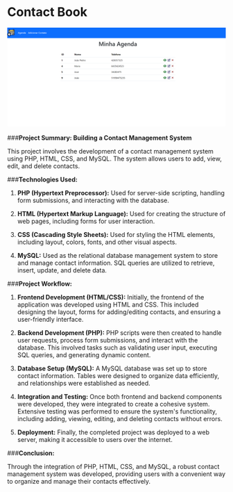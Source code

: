 # Contact Book

![Image from Contact Book](contact-book.png)

###**Project Summary: Building a Contact Management System**

This project involves the development of a contact management system using PHP, HTML, CSS, and MySQL. The system allows users to add, view, edit, and delete contacts.

###**Technologies Used:**

1. **PHP (Hypertext Preprocessor):** Used for server-side scripting, handling form submissions, and interacting with the database.

2. **HTML (Hypertext Markup Language):** Used for creating the structure of web pages, including forms for user interaction.

3. **CSS (Cascading Style Sheets):** Used for styling the HTML elements, including layout, colors, fonts, and other visual aspects.

4. **MySQL:** Used as the relational database management system to store and manage contact information. SQL queries are utilized to retrieve, insert, update, and delete data.

###**Project Workflow:**

1. **Frontend Development (HTML/CSS):** Initially, the frontend of the application was developed using HTML and CSS. This included designing the layout, forms for adding/editing contacts, and ensuring a user-friendly interface.

2. **Backend Development (PHP):** PHP scripts were then created to handle user requests, process form submissions, and interact with the database. This involved tasks such as validating user input, executing SQL queries, and generating dynamic content.

3. **Database Setup (MySQL):** A MySQL database was set up to store contact information. Tables were designed to organize data efficiently, and relationships were established as needed.

4. **Integration and Testing:** Once both frontend and backend components were developed, they were integrated to create a cohesive system. Extensive testing was performed to ensure the system's functionality, including adding, viewing, editing, and deleting contacts without errors.

5. **Deployment:** Finally, the completed project was deployed to a web server, making it accessible to users over the internet.

###**Conclusion:**

Through the integration of PHP, HTML, CSS, and MySQL, a robust contact management system was developed, providing users with a convenient way to organize and manage their contacts effectively.
